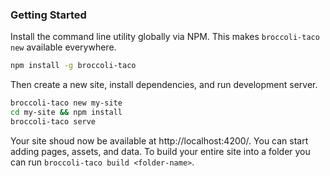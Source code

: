 ### Getting Started

Install the command line utility globally via NPM. This makes `broccoli-taco new` available everywhere.
``` sh
npm install -g broccoli-taco
```

Then create a new site, install dependencies, and run development server.
``` sh
broccoli-taco new my-site
cd my-site && npm install
broccoli-taco serve
```

Your site shoud now be available at http://localhost:4200/. You can start adding pages, assets, and data. To build your entire site into a folder you can run `broccoli-taco build <folder-name>`.

